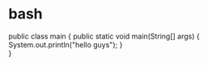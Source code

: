 # bash
public class main
{
    public static void main(String[] args)
    {
        System.out.println("hello guys");
    }    
}